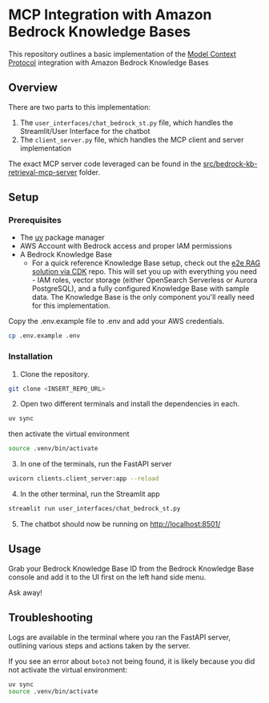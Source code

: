 # MCP Integration with Amazon Bedrock Knowledge Bases

This repository outlines a basic implementation of the [Model Context Protocol](https://modelcontextprotocol.io/) integration with Amazon Bedrock Knowledge Bases

## Overview

There are two parts to this implementation:

1. The `user_interfaces/chat_bedrock_st.py` file, which handles the Streamlit/User Interface for the chatbot
2. The `client_server.py` file, which handles the MCP client and server implementation

The exact MCP server code leveraged can be found in the [src/bedrock-kb-retrieval-mcp-server](../../src/bedrock-kb-retrieval-mcp-server/) folder.

## Setup

### Prerequisites

- The [uv](https://docs.astral.sh/uv/getting-started/installation/) package manager
- AWS Account with Bedrock access and proper IAM permissions
- A Bedrock Knowledge Base
  - For a quick reference Knowledge Base setup, check out the [e2e RAG solution via CDK](https://github.com/aws-samples/amazon-bedrock-samples/tree/main/rag/knowledge-bases/features-examples/04-infrastructure/e2e_rag_using_bedrock_kb_cdk) repo. This will set you up with everything you need - IAM roles, vector storage (either OpenSearch Serverless or Aurora PostgreSQL), and a fully configured Knowledge Base with sample data. The Knowledge Base is the only component you'll really need for this implementation.

Copy the .env.example file to .env and add your AWS credentials.

```bash
cp .env.example .env
```

### Installation

1. Clone the repository.

```bash
git clone <INSERT_REPO_URL>
```

2. Open two different terminals and install the dependencies in each.

```bash
uv sync
```

then activate the virtual environment

```bash
source .venv/bin/activate
```

3. In one of the terminals, run the FastAPI server

```bash
uvicorn clients.client_server:app --reload
```

4. In the other terminal, run the Streamlit app

```bash
streamlit run user_interfaces/chat_bedrock_st.py
```

5. The chatbot should now be running on [http://localhost:8501/](http://localhost:8501/)

## Usage

Grab your Bedrock Knowledge Base ID from the Bedrock Knowledge Base console and add it to the UI first on the left hand side menu.

Ask away!

## Troubleshooting

Logs are available in the terminal where you ran the FastAPI server, outlining various steps and actions taken by the server.

If you see an error about `boto3` not being found, it is likely because you did not activate the virtual environment:

```bash
uv sync
source .venv/bin/activate
```
